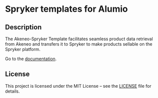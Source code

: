 # Spryker templates for Alumio

## Description

The Akeneo-Spryker Template facilitates seamless product data retrieval from Akeneo and transfers it to Spryker to make products sellable on the Spryker platform.

Go to the [documentation](https://github.com/alumio-int/spryker-templates/wiki).

## License  
This project is licensed under the MIT License – see the [LICENSE](./LICENSE) file for details.
